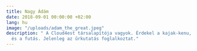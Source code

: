 ```yaml
---
title: Nagy Ádám
date: 2018-09-01 00:00:00 +02:00
lang: hu
image: "/uploads/adam_the_great.jpeg"
description: " A Cloud4est társalapítója vagyok. Érdekel a kajak-kenu, a sziklamászás
  és a futás. Jelenleg az űrkutatás foglalkoztat."
---
```

